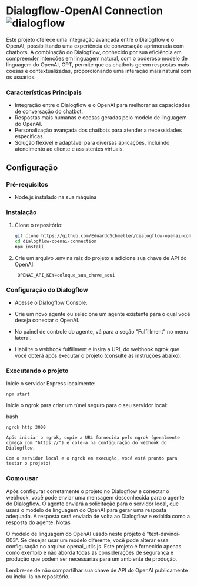 # Dialogflow-OpenAI Connection![dialogflow](https://github.com/EduardoSchmeller/dialogflow-openai-connection/assets/93481364/6f2955a8-184f-4f97-b3ab-f5a7485bc2b6)




Este projeto oferece uma integração avançada entre o Dialogflow e o OpenAI, possibilitando uma experiência de conversação aprimorada com chatbots. A combinação do Dialogflow, conhecido por sua eficiência em compreender intenções em linguagem natural, com o poderoso modelo de linguagem do OpenAI, GPT, permite que os chatbots gerem respostas mais coesas e contextualizadas, proporcionando uma interação mais natural com os usuários.

### Características Principais
- Integração entre o Dialogflow e o OpenAI para melhorar as capacidades de conversação do chatbot.
- Respostas mais humanas e coesas geradas pelo modelo de linguagem do OpenAI.
- Personalização avançada dos chatbots para atender a necessidades específicas.
- Solução flexível e adaptável para diversas aplicações, incluindo atendimento ao cliente e assistentes virtuais.

## Configuração

### Pré-requisitos

- Node.js instalado na sua máquina

### Instalação

1. Clone o repositório:

   ```bash
   git clone https://github.com/EduardoSchmeller/dialogflow-openai-connection.git
   cd dialogflow-openai-connection
   npm install

2. Crie um arquivo .env na raiz do projeto e adicione sua chave de API do OpenAI:

        OPENAI_API_KEY=coloque_sua_chave_aqui

### Configuração do Dialogflow

  - Acesse o Dialogflow Console.

  - Crie um novo agente ou selecione um agente existente para o qual você deseja conectar o OpenAI.

  - No painel de controle do agente, vá para a seção "Fulfillment" no menu lateral.

  - Habilite o webhook fulfillment e insira a URL do webhook ngrok que você obterá após executar o projeto (consulte as instruções abaixo).

### Executando o projeto
Inicie o servidor Express localmente:

    npm start

Inicie o ngrok para criar um túnel seguro para o seu servidor local:

bash

    ngrok http 3000

    Após iniciar o ngrok, copie a URL fornecida pelo ngrok (geralmente começa com "https://") e cole-a na configuração do webhook do Dialogflow.

    Com o servidor local e o ngrok em execução, você está pronto para testar o projeto!

### Como usar

Após configurar corretamente o projeto no Dialogflow e conectar o webhook, você pode enviar uma mensagem desconhecida para o agente do Dialogflow. O agente enviará a solicitação para o servidor local, que usará o modelo de linguagem do OpenAI para gerar uma resposta adequada. A resposta será enviada de volta ao Dialogflow e exibida como a resposta do agente.
Notas

O modelo de linguagem do OpenAI usado neste projeto é "text-davinci-003". Se desejar usar um modelo diferente, você pode alterar essa configuração no arquivo openai_utils.js.
Este projeto é fornecido apenas como exemplo e não aborda todas as considerações de segurança e produção que podem ser necessárias para um ambiente de produção.

Lembre-se de não compartilhar sua chave de API do OpenAI publicamente ou incluí-la no repositório.





